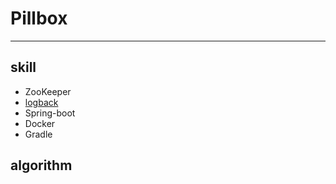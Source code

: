 # Pillbox
---
## skill
* ZooKeeper
* [logback](http://logback.qos.ch/manual/index.html)
* Spring-boot
* Docker
* Gradle
## algorithm
